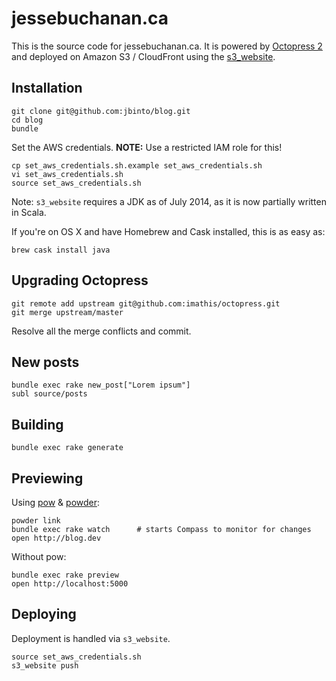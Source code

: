 # jessebuchanan.ca

This is the source code for jessebuchanan.ca. It is powered by [Octopress 2](http://octopress.org/) and deployed on Amazon S3 / CloudFront using the [s3_website](https://github.com/laurilehmijoki/s3_website). 

## Installation

```
git clone git@github.com:jbinto/blog.git
cd blog
bundle
```

Set the AWS credentials. **NOTE:** Use a restricted IAM role for this!

```
cp set_aws_credentials.sh.example set_aws_credentials.sh
vi set_aws_credentials.sh
source set_aws_credentials.sh
```

Note: `s3_website` requires a JDK as of July 2014, as it is now partially written in Scala.

If you're on OS X and have Homebrew and Cask installed, this is as easy as:

```
brew cask install java
```

## Upgrading Octopress

```
git remote add upstream git@github.com:imathis/octopress.git
git merge upstream/master
```

Resolve all the merge conflicts and commit.

## New posts

```
bundle exec rake new_post["Lorem ipsum"]
subl source/posts
```

## Building

```
bundle exec rake generate
```

## Previewing

Using [pow](http://pow.cx/) & [powder](https://github.com/Rodreegez/powder):

```
powder link
bundle exec rake watch		# starts Compass to monitor for changes
open http://blog.dev
```

Without pow:

```
bundle exec rake preview
open http://localhost:5000
```

## Deploying

Deployment is handled via `s3_website`. 

```
source set_aws_credentials.sh
s3_website push
``` 

